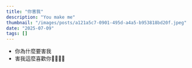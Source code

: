 ```yaml
---
title: "你害我"
description: "You make me"
thumbnail: "/images/posts/a121a5c7-0901-495d-a4a5-b953818bd20f.jpeg"
date: "2025-07-09"
tags: []
---
```

- 你為什麼要害我
- 害我這麼喜歡你🤬🤬😭😭
